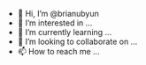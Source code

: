 - 👋 Hi, I’m @brianubyun
- 👀 I’m interested in ...
- 🌱 I’m currently learning ...
- 💞️ I’m looking to collaborate on ...
- 📫 How to reach me ...

<!---
brianubyun/brianubyun is a ✨ special ✨ repository because its `README.md` (this file) appears on your GitHub profile.
You can click the Preview link to take a look at your changes.
--->

